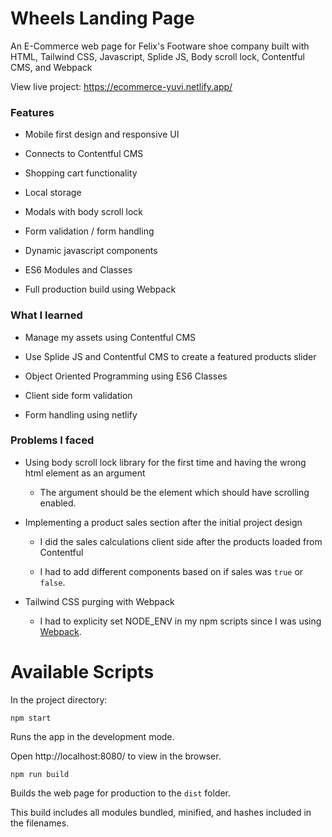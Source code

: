 # Wheels Landing Page

An E-Commerce web page for Felix's Footware shoe company built with HTML, Tailwind CSS, Javascript, Splide JS, Body scroll lock, Contentful CMS, and Webpack

View live project: https://ecommerce-yuvi.netlify.app/

### Features

- Mobile first design and responsive UI

- Connects to Contentful CMS

- Shopping cart functionality

- Local storage

- Modals with body scroll lock

- Form validation / form handling

- Dynamic javascript components

- ES6 Modules and Classes

- Full production build using Webpack

### What I learned

- Manage my assets using Contentful CMS

- Use Splide JS and Contentful CMS to create a featured products slider

- Object Oriented Programming using ES6 Classes

- Client side form validation

- Form handling using netlify

### Problems I faced

- Using body scroll lock library for the first time and having the wrong html element as an argument

  - The argument should be the element which should have scrolling enabled.

- Implementing a product sales section after the initial project design

  - I did the sales calculations client side after the products loaded from Contentful

  - I had to add different components based on if sales was `true` or `false`.

- Tailwind CSS purging with Webpack

  - I had to explicity set NODE_ENV in my npm scripts since I was using <a  href="https://webpack.js.org/guides/production/#specify-the-mode"  target="_blank">Webpack</a>.

# Available Scripts

In the project directory:

`npm start`

Runs the app in the development mode.

Open http://localhost:8080/ to view in the browser.

`npm run build`

Builds the web page for production to the `dist` folder.

This build includes all modules bundled, minified, and hashes included in the filenames.
